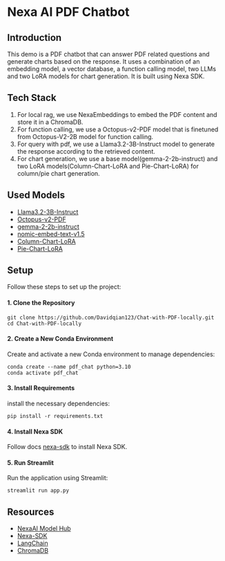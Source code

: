 # Nexa AI PDF Chatbot

## Introduction

This demo is a PDF chatbot that can answer PDF related questions and generate charts based on the response. It uses a combination of an embedding model, a vector database, a function calling model, two LLMs and two LoRA models for chart generation. It is built using Nexa SDK.

## Tech Stack

1. For local rag, we use NexaEmbeddings to embed the PDF content and store it in a ChromaDB.
2. For function calling, we use a Octopus-v2-PDF model that is finetuned from Octopus-V2-2B model for function calling.
3. For query with pdf, we use a Llama3.2-3B-Instruct model to generate the response according to the retrieved content.
4. For chart generation, we use a base model(gemma-2-2b-instruct) and two LoRA models(Column-Chart-LoRA and Pie-Chart-LoRA) for column/pie chart generation.


## Used Models

- [Llama3.2-3B-Instruct](https://nexa.ai/meta/Llama3.2-3B-Instruct/gguf-q4_0/readme)
- [Octopus-v2-PDF](https://nexa.ai/DavidHandsome/Octopus-v2-PDF/gguf-q4_K_M/readme)
- [gemma-2-2b-instruct](https://nexa.ai/google/gemma-2-2b-instruct/gguf-fp16/readme)
- [nomic-embed-text-v1.5](https://nexa.ai/nomic-ai/nomic-embed-text-v1.5/gguf-fp16/readme)
- [Column-Chart-LoRA](https://nexa.ai/DavidHandsome/Column-Chart-LoRA/gguf-fp16/readme)
- [Pie-Chart-LoRA](https://nexa.ai/DavidHandsome/Pie-Chart-LoRA/gguf-fp16/readme)

## Setup

Follow these steps to set up the project:

#### 1. Clone the Repository

```
git clone https://github.com/Davidqian123/Chat-with-PDF-locally.git
cd Chat-with-PDF-locally
```

#### 2. Create a New Conda Environment
Create and activate a new Conda environment to manage dependencies:

```
conda create --name pdf_chat python=3.10
conda activate pdf_chat
```

#### 3. Install Requirements
install the necessary dependencies:

```
pip install -r requirements.txt
```

#### 4. Install Nexa SDK

Follow docs [nexa-sdk](https://github.com/NexaAI/nexa-sdk) to install Nexa SDK.

#### 5. Run Streamlit
Run the application using Streamlit:

```
streamlit run app.py
```

## Resources
- [NexaAI Model Hub](https://nexa.ai/models)
- [Nexa-SDK](https://github.com/NexaAI/nexa-sdk)
- [LangChain](https://docs.langchain.com/docs/)
- [ChromaDB](https://docs.trychroma.com/getting-started)
